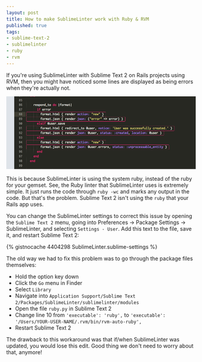 ```yaml
---
layout: post
title: How to make SublimeLinter work with Ruby & RVM
published: true
tags:
- sublime-text-2
- sublimelinter
- ruby
- rvm
---
```


If you're using SublimeLinter with Sublime Text 2 on Rails projects using RVM, then you might have noticed some lines are displayed as being errors when they're actually not.

![format.html lines are reported as containing errors](/assets/attachments/linter.png "Example SublimeLinter False Positive")

This is because SublimeLinter is using the system ruby, instead of the ruby for your gemset. See, the Ruby linter that SublimeLinter uses is extremely simple. It just runs the code through `ruby -wc` and marks any output in the code. But that's the problem. Sublime Text 2 isn't using the `ruby` that your Rails app uses.

You can change the SublimeLinter settings to correct this issue by opening the `Sublime Text 2` menu, going into Preferences -> Package Settings -> SublimeLinter, and selecting `Settings - User`. Add this text to the file, save it, and restart Sublime Text 2:

{% gistnocache 4404298 SublimeLinter.sublime-settings %}

The old way we had to fix this problem was to go through the package files themselves:

* Hold the option key down
* Click the `Go` menu in Finder
* Select `Library`
* Navigate into `Application Support/Sublime Text 2/Packages/SublimeLinter/sublimelinter/modules`
* Open the file `ruby.py` in Sublime Text 2
* Change line 10 from `'executable': 'ruby',` to `'executable': '/Users/YOUR-USER-NAME/.rvm/bin/rvm-auto-ruby',`
* Restart Sublime Text 2

The drawback to this workaround was that if/when SublimeLinter was updated, you would lose this edit. Good thing we don't need to worry about that, anymore!

